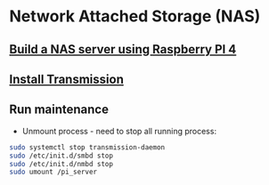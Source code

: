 # Network Attached Storage (NAS)

## [Build a NAS server using Raspberry PI 4](https://github.com/gmihaila/raspberry_projects/blob/master/nas/samba.md)

## [Install Transmission](https://github.com/gmihaila/raspberry_projects/blob/master/nas/transmission.md)

## Run maintenance

* Unmount process - need to stop all running process:

```bash
sudo systemctl stop transmission-daemon
sudo /etc/init.d/smbd stop
sudo /etc/init.d/nmbd stop
sudo umount /pi_server
```

